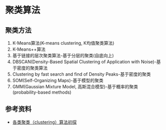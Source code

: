 # 聚类算法

## 聚类方法

1. K-Means算法(K-means clustering, K均值聚类算法)
2. K-Means++算法
3. 基于链接的层次聚类算法-基于分层的聚类(自底向上)
4. DBSCAN(Density-Based Spatial Clustering of Application with Noise)-基于密度的聚类算法
5. Clustering by fast search and find of Density Peaks-基于密度的聚类
6. SOM(Self-Organizing Maps)-基于模型的聚类
7. GMM(Gaussian Mixture Model, 高斯混合模型)-基于概率的聚类(probability-based methods)

## 参考资料

- [各类聚类（clustering）算法初探](https://www.cnblogs.com/LittleHann/p/6595148.html)
